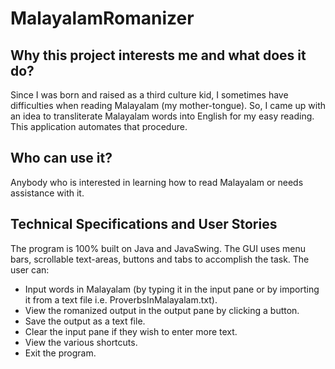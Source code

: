 # MalayalamRomanizer

## Why this project interests me and what does it do?

Since I was born and raised as a third culture kid, I sometimes have difficulties when reading Malayalam (my mother-tongue).
So, I came up with an idea to transliterate Malayalam words into English for my easy reading. This application automates that procedure.


## Who can use it?

Anybody who is interested in learning how to read Malayalam or needs assistance with it.

## Technical Specifications and User Stories

The program is 100% built on Java and JavaSwing. The GUI uses menu bars, scrollable text-areas, buttons and tabs to accomplish the task. The user can:

- Input words in Malayalam (by typing it in the input pane or by importing it from a text file i.e. ProverbsInMalayalam.txt).
- View the romanized output in the output pane by clicking a button.
- Save the output as a text file.
- Clear the input pane if they wish to enter more text.
- View the various shortcuts.
- Exit the program.
